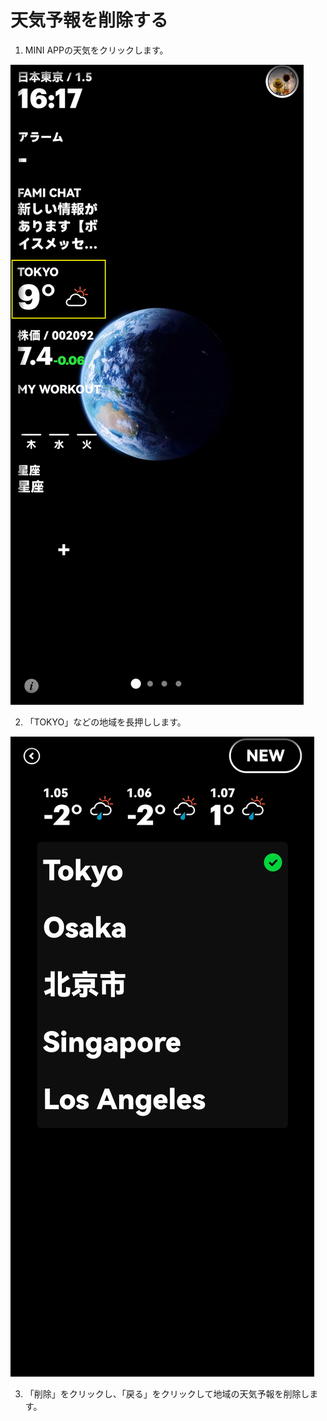 # 天気予報を削除する

1.  MINI APPの天気をクリックします。
    

![image-20230106171849436](images/del_weather/image-20230106171849436.png)

2.  「TOKYO」などの地域を長押しします。


![image-20230106171919640](images/del_weather/image-20230106171919640.png)
    
3.  「削除」をクリックし、「戻る」をクリックして地域の天気予報を削除します。